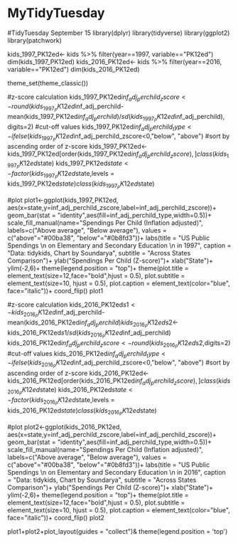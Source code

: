 # MyTidyTuesday
#TidyTuesday September 15
library(dplyr)
library(tidyverse)
library(ggplot2)
library(patchwork)


kids_1997_PK12ed<- kids %>%
  filter(year==1997, variable=="PK12ed")
dim(kids_1997_PK12ed)
kids_2016_PK12ed<- kids %>%
  filter(year==2016, variable=="PK12ed")
dim(kids_2016_PK12ed)


theme_set(theme_classic())

#z-score calculation
kids_1997_PK12ed$inf_adj_perchild_zscore<-round(
  kids_1997_PK12ed$inf_adj_perchild-mean(kids_1997_PK12ed$inf_adj_perchild)/sd(kids_1997_PK12ed$inf_adj_perchild),
  digits=2)
#cut-off values
kids_1997_PK12ed$inf_adj_perchild_type<-ifelse(kids_1997_PK12ed$inf_adj_perchild_zscore<0,"below", "above")
#sort by ascending order of z-score
kids_1997_PK12ed<-kids_1997_PK12ed[order(kids_1997_PK12ed$inf_adj_perchild_zscore),]
class(kids_1997_PK12ed$state)
kids_1997_PK12ed$state<-factor(kids_1997_PK12ed$state,levels = kids_1997_PK12ed$state)
class(kids_1997_PK12ed$state)

#plot
plot1<-ggplot(kids_1997_PK12ed,
              aes(x=state,y=inf_adj_perchild_zscore,label=inf_adj_perchild_zscore))+
  geom_bar(stat = "identity",aes(fill=inf_adj_perchild_type,width=0.5))+
  scale_fill_manual(name="Spendings Per Child (Inflation adjusted)",
                    labels=c("Above average", "Below average"),
                    values = c("above"="#00ba38", "below"="#0b8fd3"))+
  labs(title = "US Public Spendings \n on Elementary and Secondary Education \n in 1997", caption = "Data: tidykids, Chart by Soundarya",
       subtitle = "Across States Comparison")+
  ylab("Spendings Per Child (Z-score)")+
  xlab("State")+
  ylim(-2,6)+
  theme(legend.position = "top")+
  theme(plot.title = element_text(size=12,face="bold",hjust = 0.5),
        plot.subtitle = element_text(size=10, hjust = 0.5),
        plot.caption = element_text(color="blue", face="italic"))+
  coord_flip()
plot1

#z-score calculation
kids_2016_PK12ed$s1<-kids_2016_PK12ed$inf_adj_perchild-mean(kids_2016_PK12ed$inf_adj_perchild)
kids_2016_PK12ed$s2<-kids_2016_PK12ed$s1/sd(kids_2016_PK12ed$inf_adj_perchild)
kids_2016_PK12ed$inf_adj_perchild_zscore<-round(kids_2016_PK12ed$s2,digits=2)
#cut-off values
kids_2016_PK12ed$inf_adj_perchild_type<-ifelse(kids_2016_PK12ed$inf_adj_perchild_zscore<0,"below", "above")
#sort by ascending order of z-score
kids_2016_PK12ed<-kids_2016_PK12ed[order(kids_2016_PK12ed$inf_adj_perchild_zscore),]
class(kids_2016_PK12ed$state)
kids_2016_PK12ed$state<-factor(kids_2016_PK12ed$state,levels = kids_2016_PK12ed$state)
class(kids_2016_PK12ed$state)

#plot
plot2<-ggplot(kids_2016_PK12ed,
              aes(x=state,y=inf_adj_perchild_zscore,label=inf_adj_perchild_zscore))+
  geom_bar(stat = "identity",aes(fill=inf_adj_perchild_type,width=0.5))+
  scale_fill_manual(name="Spendings Per Child (Inflation adjusted)",
                    labels=c("Above average", "Below average"),
                    values = c("above"="#00ba38", "below"="#0b8fd3"))+
  labs(title = "US Public Spendings \n on Elementary and Secondary Education \n in 2016", caption = "Data: tidykids, Chart by Soundarya",
       subtitle = "Across States Comparison")+
  ylab("Spendings Per Child (Z-score)")+
  xlab("State")+
  ylim(-2,6)+
  theme(legend.position = "top")+
  theme(plot.title = element_text(size=12,face="bold",hjust = 0.5),
        plot.subtitle = element_text(size=10, hjust = 0.5),
        plot.caption = element_text(color="blue", face="italic"))+
  coord_flip()
plot2

plot1+plot2+plot_layout(guides = "collect")& theme(legend.position = 'top')
